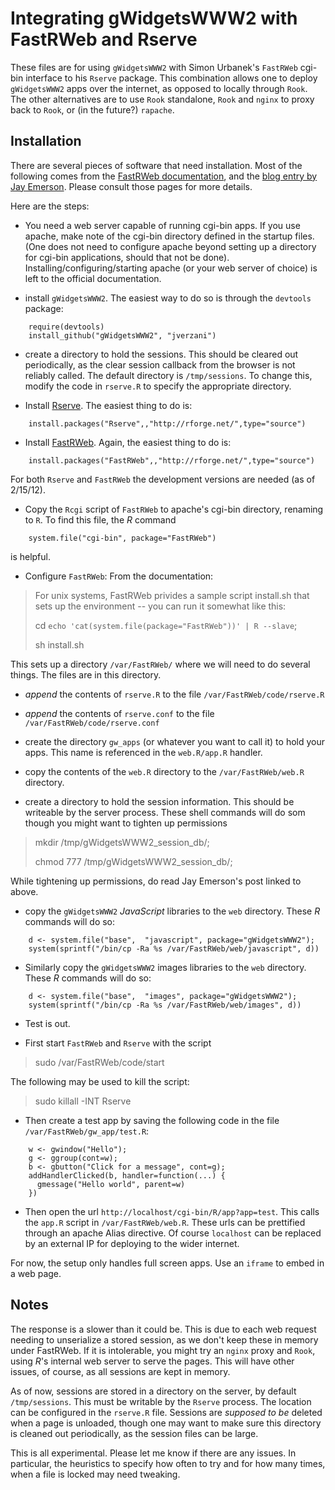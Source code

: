 Integrating gWidgetsWWW2 with FastRWeb and Rserve
=================================================

These files are for using `gWidgetsWWW2` with Simon Urbanek's
`FastRWeb` cgi-bin interface to his `Rserve` package. This combination
allows one to deploy `gWidgetsWWW2` apps over the internet, as opposed
to locally through `Rook`. The other alternatives are to use `Rook`
standalone, `Rook` and `nginx` to proxy back to `Rook`, or (in the
future?) `rapache`.

Installation
------------

There are several pieces of software that need installation. Most of
the following comes from the [FastRWeb
documentation](http://www.rforge.net/FastRWeb/), and the [blog entry
by Jay
Emerson](http://jayemerson.blogspot.com/2011/10/setting-up-fastrwebrserve-on-ubuntu.html). Please
consult those pages for more details.

Here are the steps:

* You need a web server capable of running cgi-bin apps. If you use
  apache, make note of the cgi-bin directory defined in the startup
  files. (One does not need to configure apache beyond setting up a
  directory for cgi-bin applications, should that not be
  done). Installing/configuring/starting apache (or your web server of
  choice) is left to the official documentation.

* install `gWidgetsWWW2`. The easiest way to do so is through the
  `devtools` package:

```
    require(devtools)
    install_github("gWidgetsWWW2", "jverzani")
```
    
* create a directory to hold the sessions. This should be cleared out
  periodically, as the clear session callback from the browser is not
  reliably called. The default directory is `/tmp/sessions`. To change
  this, modify the code in `rserve.R` to specify the appropriate
  directory.

* Install [Rserve](http://www.rforge.net/Rserve/). The easiest thing to do is:

```
    install.packages("Rserve",,"http://rforge.net/",type="source")
```

* Install [FastRWeb](http://www.rforge.net/FastRWeb/). Again, the easiest thing to do is:

```
    install.packages("FastRWeb",,"http://rforge.net/",type="source")
```

For both `Rserve` and `FastRWeb` the development versions are needed (as of 2/15/12).

* Copy the `Rcgi` script of `FastRWeb` to apache's cgi-bin directory, renaming to `R`. To find this file, the *R* command

```     
    system.file("cgi-bin", package="FastRWeb")
```

is helpful.

* Configure `FastRWeb`: From the documentation:

> For unix systems, FastRWeb privides a sample script install.sh that sets up the environment -- you can run it somewhat like this:
> 
> cd `echo 'cat(system.file(package="FastRWeb"))' | R --slave`;
> 
> sh install.sh
> 

This sets up a directory `/var/FastRWeb/` where we will need to do
several things. The files are in this directory.

- _append_ the contents of `rserve.R` to the file `/var/FastRWeb/code/rserve.R`

- _append_ the contents of `rserve.conf` to the file `/var/FastRWeb/code/rserve.conf`

- create the directory `gw_apps` (or whatever you want to call it) to
  hold your apps. This name is referenced in the `web.R/app.R` handler.

- copy the contents of the `web.R` directory to the `/var/FastRWeb/web.R` directory. 

* create a directory to hold the session information. This should be writeable by the server process. These shell commands will do som though you might want to tighten up permissions

>  mkdir /tmp/gWidgetsWWW2_session_db/;
>
>  chmod 777 /tmp/gWidgetsWWW2_session_db/;

While tightening up permissions, do read Jay Emerson's post linked to above.
    

- copy the `gWidgetsWWW2` *JavaScript* libraries to the `web`
  directory. These *R* commands will do so:

```
    d <- system.file("base",  "javascript", package="gWidgetsWWW2");
    system(sprintf("/bin/cp -Ra %s /var/FastRWeb/web/javascript", d))
```

- Similarly copy the `gWidgetsWWW2` images libraries to the `web`
  directory. These *R* commands will do so:

```
    d <- system.file("base",  "images", package="gWidgetsWWW2");
    system(sprintf("/bin/cp -Ra %s /var/FastRWeb/web/images", d))
```



* Test is out. 

- First start `FastRWeb` and `Rserve` with the script 

> sudo /var/FastRWeb/code/start

The following may be used to kill the script:

> sudo killall -INT Rserve

- Then create a test app by saving the following code in the file
  `/var/FastRWeb/gw_app/test.R`:

```
    w <- gwindow("Hello");
    g <- ggroup(cont=w);
    b <- gbutton("Click for a message", cont=g);
    addHandlerClicked(b, handler=function(...) {
      gmessage("Hello world", parent=w) 
    })
```

- Then open the url `http://localhost/cgi-bin/R/app?app=test`. This calls the `app.R` script in `/var/FastRWeb/web.R`. These urls can be prettified through an apache Alias directive. Of course `localhost` can be replaced by an external IP for deploying to the wider internet.


For now, the setup only handles full screen apps. Use an `iframe` to
embed in a web page.


Notes
-----

The response is a slower than it could be. This is due to each web
request needing to unserialize a stored session, as we don't keep
these in memory under FastRWeb.  If it is intolerable, you might try
an `nginx` proxy and `Rook`, using *R*'s internal web server to serve
the pages. This will have other issues, of course, as all sessions are
kept in memory.

As of now, sessions are stored in a directory on the server, by
default `/tmp/sessions`. This must be writable by the `Rserve`
process. The location can be configured in the `rserve.R`
file. Sessions are *supposed to be* deleted when a page is unloaded,
though one may want to make sure this directory is cleaned out
periodically, as the session files can be large.

This is all experimental. Please let me know if there are any
issues. In particular, the heuristics to specify how often to try and
for how many times, when a file is locked may need tweaking.
 
